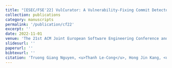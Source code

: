 ```yaml
---
title: "[ESEC/FSE'22] VulCurator: A Vulnerability-Fixing Commit Detector."
collection: publications
category: manuscripts
permalink: '/publication/cf22'
excerpt: ''
date: 2022-11-01
venue: 'The 21st ACM Joint European Software Engineering Conference and Symposium on the Foundations of Software Engineering (ESEC/FSE), Demo Track'
slidesurl: ''
paperurl: ''
bibtexurl: ''
citation: 'Truong Giang Nguyen, <u>Thanh Le-Cong</u>, Hong Jin Kang, <u>Xuan-Bach D. Le</u>, David Lo'
---
```


